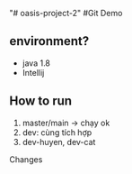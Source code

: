 "# oasis-project-2" 
#Git Demo
## environment?
- java 1.8
- Intellij
## How to run
1. master/main -> chạy ok
2. dev: cùng tích hợp
3. dev-huyen, dev-cat



Changes

